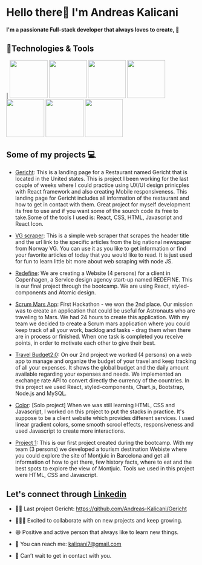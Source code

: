 # Hello there:wave: I'm Andreas Kalicani
**<h4>I'm a passionate Full-stack developer that always loves to create, :pray:</h4>**
## :wrench:Technologies & Tools
| <img src="https://doc.castsoftware.com/download/thumbnails/418185647/CAST_ReactJS_Application.jpg?version=1&modificationDate=1593447628930&api=v2" width="100px" height="100px"/>
<img src="https://fs.siteor.com/javatech/files/layout/assan/vavatech/img/content/css_nowe_logo.png?1615208030" height="100px" width="100px"/>
<img src="https://upload.wikimedia.org/wikipedia/commons/thumb/6/61/HTML5_logo_and_wordmark.svg/2048px-HTML5_logo_and_wordmark.svg.png" height="100px" width="100px" />
<img src="https://upload.wikimedia.org/wikipedia/commons/thumb/9/99/Unofficial_JavaScript_logo_2.svg/480px-Unofficial_JavaScript_logo_2.svg.png" height="100px" width="100px"/>
 <img src="https://mpng.subpng.com/20180531/sas/kisspng-bootstrap-react-software-framework-javascript-fron-5b0f9b1ab26fd7.9058729715277494027309.jpg" width="100px" height="100px" />
<img src="https://cdn.pixabay.com/photo/2015/04/23/17/41/node-js-736399_960_720.png" height="100px" width="100px"/>
<img src="https://download.logo.wine/logo/MySQL/MySQL-Logo.wine.png" width="100px" height="100px"/> 

## Some of my projects :computer:	

* [Gericht](https://github.com/Andreas-Kalicani/Gericht): This is a landing page for a Restaurant named Gericht that is located in the United states. 
This is project I been working for the last couple of weeks where I could practice using UX/UI design prinicples with React framework and also creating Mobile responsiveness. This landing page for Gericht includes all information of the restaurant and how to get in contact with them. Great project for myself development its free to use and if you want some of the sourch code its free to take.Some of the tools I used is: React, CSS, HTML, Javascript and React Icon. 


* [VG scraper](https://github.com/Andreas-Kalicani/Web-scraper-vg): This is a simple web scraper that scrapes the header title and the url link to the specific articles from the big national newspaper from Norway VG. You can use it as you like to get information or find your favorite articles of today that you would like to read. It is just used for fun to learn little bit more about web scraping with node JS.

* [Redefine](https://github.com/Andreaskalicani/Redefine): We are creating a Website (4 persons) for a client in Copenhagen, a Service design agency start-up named REDEFINE. This is our final project through the bootcamp. We are using React, styled-components and Atomic design. 

* [Scrum Mars App](https://github.com/Andreaskalicani/hackathon11.05.2021): First Hackathon - we won the 2nd place. Our mission was to create an application that could be useful for Astronauts who are traveling to Mars.  We had 24 hours to create this application. With my team we decided to create a Scrum mars application where you could keep track of all your work, backlog and tasks - drag them when there are in process or finished. When one task is completed you receive points, in order to motivate each other to give their best. 

* [Travel Budget2.0](https://github.com/Andreaskalicani/travelbudget2.0): On our 2nd project we worked (4 persons) on a web app to manage and organize the budget of your travel and keep tracking of all your expenses. It shows the global budget and the daily amount available regarding your expenses and needs. We implemented an exchange rate API to convert directly the currency of the countries. In  this project we used React, styled-components, Chart.js, Bootstrap, Node.js and MySQL. 

* [Color](https://github.com/Andreaskalicani/color): [Solo project] When we was still learning HTML, CSS and Javascript, I worked on this project to put the stacks in practice. It's suppose to be a client website which provides different services. I used linear gradient colors, some smooth scrool effects, responsiveness and used Javascript to create more interactions. 


* [Project 1](https://github.com/saravalencia/Project1): This is our first project created during the bootcamp. With my team (3 persons) we developed a tourism destination Webiste where you could explore the site of Montjuic in Barcelona and get all information of how to get there, few history facts, where to eat and the best spots to explore the view of Montjuic. Tools we used in this project were HTML, CSS and Javascript. 


## Let's connect through [Linkedin](https://www.linkedin.com/in/andreas-gjertsen-kalicani-59b980211/)

* :man_factory_worker: Last project Gericht: https://github.com/Andreas-Kalicani/Gericht

* :people_holding_hands: Excited to collaborate with on new projects and keep growing.  

* :smile: Positive and active person that always like to learn new things. 

* :envelope_with_arrow: You can reach me: kaliqani7@gmail.com

* :handshake: Can’t wait to get in contact with you.

 
